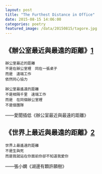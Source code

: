 ```yaml
---
layout: post
title: "The Furthest Distance in Office"
date: 2015-08-15 14:06:00
categories: poetry
featured_image: /data/20150815/tagore.jpg
---
```


## 《辦公室最近與最遠的距離》[1]
```
辦公室最近的距離
不是在辦公室裡　同在一張桌子
而是　遠端工作
依然同心協力

辦公室最遙遠的距離
不是相隔千里　遠端工作
而是　在同個辦公室裡
不是個團隊
```
——愛聞插低《辦公室最近與最遠的距離》

## 《世界上最近與最遠的距離》[2]
```
世界上最遙遠的距離
不是生與死
而是我就站在你面前你卻不知道我愛你
```
——張小嫻《湖邊有顆許願樹》

[1]: https://www.facebook.com/itoyxd/posts/10153079499306659
[2]: https://jagwingchan.wordpress.com/2011/07/22/%E4%B8%96%E7%95%8C%E4%B8%8A%E6%9C%80%E9%81%99%E9%81%A0%E7%9A%84%E8%B7%9D%E9%9B%A2%E9%8C%AF%E8%AD%AF%E6%9D%BF%E7%B6%B2%E4%B8%8A%E6%B5%81%E5%82%B3%E7%9A%84%E5%85%B8%E6%95%85/
